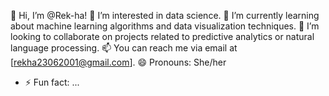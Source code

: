 👋 Hi, I’m @Rek-ha!
👀 I’m interested in data science.
🌱 I’m currently learning about machine learning algorithms and data visualization techniques.
💞️ I’m looking to collaborate on projects related to predictive analytics or natural language processing.
📫 You can reach me via email at [rekha23062001@gmail.com].
😄 Pronouns: She/her
- ⚡ Fun fact: ...

<!---
Rek-ha/Rek-ha is a ✨ special ✨ repository because its `README.md` (this file) appears on your GitHub profile.
You can click the Preview link to take a look at your changes.
--->
